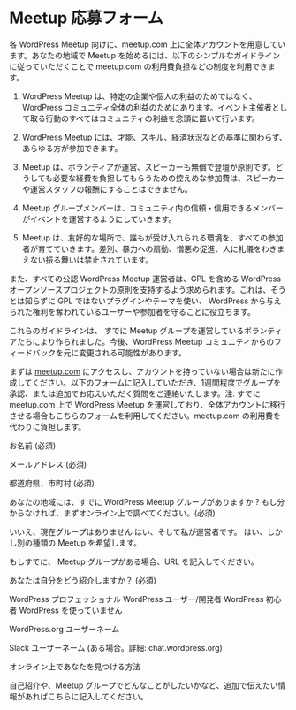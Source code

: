 <!-- # Meetup Interest Form -->
# Meetup 応募フォーム 

<!-- We have a central account at meetup.com for WordPress meetups. If you’d like to start a meetup group in your city, we’ll cover the meetup.com dues if you promise to stick to a few simple guidelines with the meetup group:-->
各 WordPress Meetup 向けに、meetup.com 上に全体アカウントを用意しています。あなたの地域で Meetup を始めるには、以下のシンプルなガイドラインに従っていただくことで meetup.com の利用費負担などの制度を利用できます。

<!-- 1.  WordPress Meetups are for the benefit of the WordPress community as a whole, not specific businesses or individuals. All actions that I take as an organizer are with the best interest of the community in mind.-->
1. WordPress Meetup は、特定の企業や個人の利益のためではなく、 WordPress コミュニティ全体の利益のためにあります。イベント主催者として取る行動のすべてはコミュニティの利益を念頭に置いて行います。
<!--2.  Membership in the local meetup group is open to all who wish to join, regardless of ability, skill, financial status or any other criteria.-->
2. WordPress Meetup には、才能、スキル、経済状況などの基準に関わらず、あらゆる方が参加できます。
<!-- 3.  Meetups are volunteer-run with volunteer speakers. In cases where a modest attendance fee might be necessary, this fee should only cover the costs of the meetup and shouldn’t be used to pay speakers or organizers.-->
3. Meetup は、ボランティアが運営、スピーカーも無償で登壇が原則です。どうしても必要な経費を負担してもらうための控えめな参加費は、スピーカーや運営スタッフの報酬にすることはできません。
<!-- 4.  Meetup groups allow events to be organized by any reliable/trusted member of the community.-->
4. Meetup グループメンバーは、コミュニティ内の信頼・信用できるメンバーがイベントを運営するようにしていきます。
<!-- 5.  Meetups are welcoming places where everyone works to foster an accepting environment which is free of discrimination, incitement to violence, promotion of hate, and general jerk-like behavior.-->
5. Meetup は、友好的な場所で、誰もが受け入れられる環境を、すべての参加者が育てていきます。差別、暴力への扇動、憎悪の促進、人に礼儀をわきまえない振る舞いは禁止されています。
<!-- We also ask everyone that organizes WordPress Chapter Meetup to uphold the principles of the WordPress open source project, including the GPL. This helps protect the user/attendee, who might not realize that by using a non-GPL plugin or theme, they are giving away the rights that WordPress provides them.-->
また、すべての公認 WordPress Meetup 運営者は、GPL を含める WordPress オープンソースプロジェクトの原則を支持するよう求められます。これは、そうとは知らずに GPL ではないプラグインやテーマを使い、 WordPress から与えられた権利を奪われているユーザーや参加者を守ることに役立ちます。
<!-- These guidelines were created by volunteers active in current meetup groups. They may change over time based on feedback from the WordPress meetup community.-->
これらのガイドラインは、 すでに Meetup グループを運営しているボランティアたちにより作られました。今後、WordPress Meetup コミュニティからのフィードバックを元に変更される可能性があります。

<!-- Sound good? To get started, go to [meetup.com](http://meetup.com) and create a username/account for yourself if you don’t already have one. Fill in the form below, and we’ll get back to you within a week to either confirm your new meetup group or ask some additional questions. Note: you can also use this form if you have an existing WordPress meetup group on meetup.com would like to transfer it to the central account so you don’t have to pay dues anymore.-->
まずは [meetup.com](https://www.meetup.com/) にアクセスし、アカウントを持っていない場合は新たに作成してください。以下のフォームに記入していただき、1週間程度でグループを承認、または追加でお応えいただく質問をご連絡いたします。注: すでに meetup.com 上で WordPress Meetup を運営しており、全体アカウントに移行させる場合もこちらのフォームを利用してください。meetup.com の利用費を代わりに負担します。
<!-- Name(required) -->
お名前 (必須)

<!-- Email(required) -->
メールアドレス (必須)

<!-- Your City, State/Province, and Country(required) -->
都道府県、市町村 (必須)

<!-- Is there already a WordPress meetup group in your city? If you don't know, please check meetup.com first.(required) Nope no current meetup group Yes it's the meetup I run now Yes but I want to do a different kind of meetup -->
あなたの地域には、すでに WordPress Meetup グループがありますか ? もし分からなければ、まずオンライン上で調べてください。(必須)

<!-- 選択肢 -->
いいえ、現在グループはありません
はい、そして私が運営者です。
はい、しかし別の種類の Meetup を希望します。

<!-- If there's an existing meetup.com group, please provide the URL. -->
もしすでに、 Meetup グループがある場合、URL を記入してください。

<!-- How would you describe yourself?(required) WordPress professional Current WordPress user or developer New to WordPress I don't use WordPress -->
あなたは自分をどう紹介しますか？ (必須) 

<!-- 選択肢 -->
WordPress プロフェッショナル
WordPress ユーザー/開発者
WordPress 初心者
WordPress を使っていません

<!-- Your WordPress.org username -->
WordPress.org ユーザーネーム

<!-- Slack username, if you use Slack (chat.wordpress.org) -->
Slack ユーザーネーム (ある場合。詳細: chat.wordpress.org)

<!-- Where can we find you online? -->
オンライン上であなたを見つける方法

<!-- Anything you'd like to tell us about yourself or what you hope to do with a meetup group? -->
自己紹介や、Meetup グループでどんなことがしたいかなど、追加で伝えたい情報があればこちらに記入してください。
